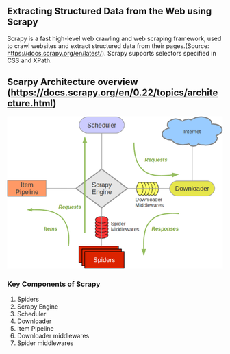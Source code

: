 ## Extracting Structured Data from the Web using Scrapy

Scrapy is a fast high-level web crawling and web scraping framework, used to crawl websites and extract structured data from their pages.(Source: https://docs.scrapy.org/en/latest/). Scrapy supports selectors specified in CSS and XPath.

## Scarpy Architecture overview (https://docs.scrapy.org/en/0.22/topics/architecture.html)

![alt text](https://github.com/vidush5/Web-Scraping-Projects/blob/main/Extracting%20Structured%20Data%20from%20the%20web%20using%20Scrapy/scrapy_architecture.png)

### Key Components of Scrapy
1. Spiders
2. Scrapy Engine
3. Scheduler
4. Downloader
5. Item Pipeline
6. Downloader middlewares
7. Spider middlewares
